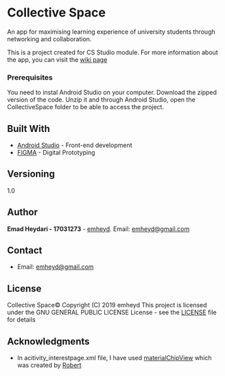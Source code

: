 
# Collective Space

An app for maximising learning experience of university students through networking and collaboration. 

This is a project created for CS Studio module. For more information about the app, you can visit the [wiki page](https://github.com/emheyd/CollectiveSpace/wiki)

### Prerequisites

You need to instal Android Studio on your computer. 
Download the zipped version of the code.
Unzip it and through Android Studio, open the CollectiveSpace folder to be able to access the project.  

## Built With

* [Android Studio](https://developer.android.com/studio) - Front-end development
* [FIGMA](https://www.figma.com/files) - Digital Prototyping

## Versioning

1.0

## Author

**Emad Heydari - 17031273** - [emheyd](https://github.com/emheyd). 
Email: emheyd@gmail.com

## Contact
 
* Email: emheyd@gmail.com

## License
Collective Space©  Copyright (C) 2019 emheyd
This project is licensed under the GNU GENERAL PUBLIC LICENSE License - see the [LICENSE](https://github.com/emheyd/CollectiveSpace/blob/master/LICENSE) file for details

## Acknowledgments

* In acitivity_interestpage.xml file, I have used [materialChipView](https://github.com/robertlevonyan/materialChipView) which was created by [Robert](https://github.com/robertlevonyan)


